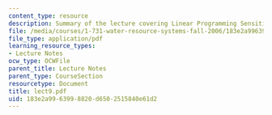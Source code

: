```yaml
---
content_type: resource
description: Summary of the lecture covering Linear Programming Sensitivity Analysis.
file: /media/courses/1-731-water-resource-systems-fall-2006/183e2a9963998820d6502515840e61d2_lect9.pdf
file_type: application/pdf
learning_resource_types:
- Lecture Notes
ocw_type: OCWFile
parent_title: Lecture Notes
parent_type: CourseSection
resourcetype: Document
title: lect9.pdf
uid: 183e2a99-6399-8820-d650-2515840e61d2
---
```

